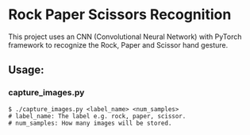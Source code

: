 # Rock Paper Scissors Recognition
This project uses an CNN (Convolutional Neural Network) with PyTorch framework to recognize the Rock, Paper and Scissor hand gesture.
## Usage:
### capture_images.py
```
$ ./capture_images.py <label_name> <num_samples>
# label_name: The label e.g. rock, paper, scissor.
# num_samples: How many images will be stored.
```
